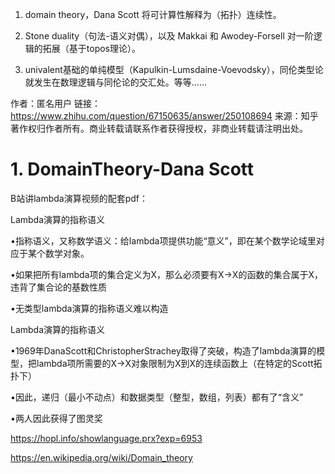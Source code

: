 







1. domain theory，Dana Scott 将可计算性解释为（拓扑）连续性。



2. Stone duality（句法-语义对偶），以及 Makkai 和 Awodey-Forsell 对一阶逻辑的拓展（基于topos理论）。



3. univalent基础的单纯模型（Kapulkin-Lumsdaine-Voevodsky），同伦类型论就发生在数理逻辑与同伦论的交汇处。等等……

作者：匿名用户
链接：https://www.zhihu.com/question/67150635/answer/250108694
来源：知乎
著作权归作者所有。商业转载请联系作者获得授权，非商业转载请注明出处。






# 1. DomainTheory-Dana Scott
B站讲lambda演算视频的配套pdf：

Lambda演算的指称语义

•指称语义，又称数学语义：给lambda项提供功能“意义”，即在某个数学论域里对应于某个数学对象。

•如果把所有lambda项的集合定义为X，那么必须要有X->X的函数的集合属于X，违背了集合论的基数性质

•无类型lambda演算的指称语义难以构造






Lambda演算的指称语义

•1969年DanaScott和ChristopherStrachey取得了突破，构造了lambda演算的模型，把lambda项所需要的X->X对象限制为X到X的连续函数上（在特定的Scott拓扑下）

•因此，递归（最小不动点）和数据类型（整型，数组，列表）都有了“含义”

•两人因此获得了图灵奖




https://hopl.info/showlanguage.prx?exp=6953



https://en.wikipedia.org/wiki/Domain_theory































